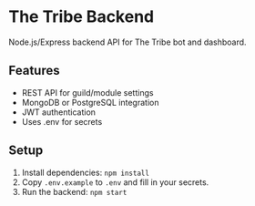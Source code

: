 # The Tribe Backend

Node.js/Express backend API for The Tribe bot and dashboard.

## Features
- REST API for guild/module settings
- MongoDB or PostgreSQL integration
- JWT authentication
- Uses .env for secrets

## Setup
1. Install dependencies: `npm install`
2. Copy `.env.example` to `.env` and fill in your secrets.
3. Run the backend: `npm start`
